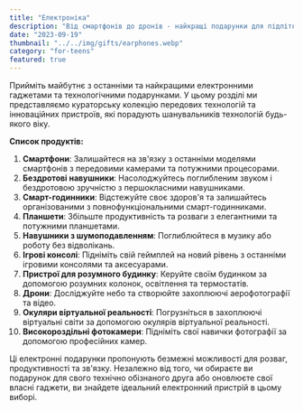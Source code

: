 ```yaml
---
title: "Електроніка"
description: "Від смартфонів до дронів - найкращі подарунки для підлітків, які слідкують за новинками у світі електроніки"
date: "2023-09-19"
thumbnail: "../../img/gifts/earphones.webp"
category: "for-teens"
featured: true
---
```

Прийміть майбутнє з останніми та найкращими електронними гаджетами та технологічними подарунками. У цьому розділі ми представляємо кураторську колекцію передових технологій та інноваційних пристроїв, які порадують шанувальників технологій будь-якого віку.

**Список продуктів:**
1. **Смартфони**: Залишайтеся на зв'язку з останніми моделями смартфонів з передовими камерами та потужними процесорами.
2. **Бездротові навушники**: Насолоджуйтесь поглибленим звуком і бездротовою зручністю з першокласними навушниками.
3. **Смарт-годинники**: Відстежуйте своє здоров'я та залишайтесь організованими з повнофункціональними смарт-годинниками.
4. **Планшети**: Збільште продуктивність та розваги з елегантними та потужними планшетами.
5. **Навушники з шумоподавленням**: Поглиблюйтеся в музику або роботу без відволікань.
6. **Ігрові консолі**: Підніміть свій геймплей на новий рівень з останніми ігровими консолями та аксесуарами.
7. **Пристрої для розумного будинку**: Керуйте своїм будинком за допомогою розумних колонок, освітлення та термостатів.
8. **Дрони**: Досліджуйте небо та створюйте захоплюючі аерофотографії та відео.
9. **Окуляри віртуальної реальності**: Погрузніться в захоплюючі віртуальні світи за допомогою окулярів віртуальної реальності.
10. **Високороздільні фотокамери**: Підніміть свої навички фотографії за допомогою професійних камер.

Ці електронні подарунки пропонують безмежні можливості для розваг, продуктивності та зв'язку. Незалежно від того, чи обираєте ви подарунок для свого технічно обізнаного друга або оновлюєте свої власні гаджети, ви знайдете ідеальний електронний пристрій в цьому виборі.
